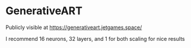 # GenerativeART

Publicly visible at https://generativeart.jetgames.space/

I recommend 16 neurons, 32 layers, and 1 for both scaling for nice results
